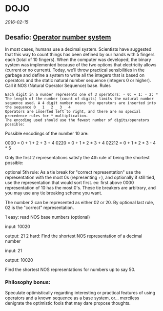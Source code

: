 # DOJO

_2016-02-15_

## Desafio: [Operator number system](https://www.reddit.com/r/dailyprogrammer/comments/4bwibm/20160325_challenge_259_hard_operator_number_system/)

In most cases, humans use a decimal system. Scientists have suggested that this way to count things has been defined by our hands with 5 fingers each (total of 10 fingers). When the computer was developed, the binary system was implemented because of the two options that electricity allows (current or no current). Today, we’ll throw practical sensibilities in the garbage and define a system to write all the integers that is based on operators and the static natural number sequence (integers 0 or higher). Call it NOS (Natural Operator Sequence) base.
Rules

    Each digit in a number represents one of 3 operators: - 0: + 1: - 2: *
    The length of the number (count of digits) limits the natural number sequence used. A 4 digit number means the operators are inserted into the sequence 0 _ 1 _ 2 _ 3 _ 4
    Operators are inserted left to right, and there are no special precedence rules for * multiplication.
    The encoding used should use the fewest number of digits/operators possible:

Possible encodings of the number 10 are:

0000 = 0 + 1 + 2 + 3 + 4
0220 = 0 + 1 * 2 * 3 + 4
02212 = 0 + 1 * 2 * 3 - 4 * 5

Only the first 2 representations satisfy the 4th rule of being the shortest possible:

optional 5th rule: As a tie break for "correct representation" use the representation with the most 0s (representing +), and optionally if still tied, use the representation that would sort first. ex: first above 0000 representation of 10 has the most 0's. These tie breakers are arbitrary, and you may use any tie breaking scheme you want.

The number 2 can be represented as either 02 or 20. By optional last rule, 02 is the "correct" representation.

1 easy: read NOS base numbers (optional)

input:
10020

output:
21
2 hard: Find the shortest NOS representation of a decimal number

input:
21

output:
10020

Find the shortest NOS representations for numbers up to say 50.

### Philosophy bonus:

Speculate optimistically regarding interesting or practical features of using operators and a known sequence as a base system, or... merciless denigrate the optimistic fools that may dare propose thoughts.

